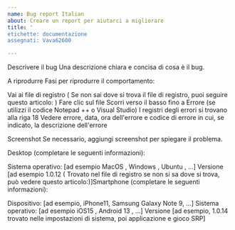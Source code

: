 ```yaml
---
name: Bug report Italian
about: Creare un report per aiutarci a migliorare
title: '
etichette: documentazione
assegnati: Vava62600

---
```


Descrivere il bug
Una descrizione chiara e concisa di cosa è il bug.

A riprodurre
Fasi per riprodurre il comportamento:

Vai ai file di registro ( Se non sai dove si trova il file di registro, puoi seguire questo articolo: )
Fare clic sul file
Scorri verso il basso fino a Errore (se utilizzi il codice Notepad ++ o Visual Studio) I registri degli errori si trovano alla riga 18
Vedere errore, data, ora dell'errore e codice di errore in cui, se indicato, la descrizione dell'errore

Screenshot
Se necessario, aggiungi screenshot per spiegare il problema.

Desktop (completare le seguenti informazioni):

Sistema operativo: [ad esempio MacOS , Windows , Ubuntu , ...]
Versione [ad esempio 1.0.12 ( Trovato nel file di registro se non si sa dove si trova, può vedere questo articolo:)]Smartphone (completare le seguenti informazioni):

Dispositivo: [ad esempio, iPhone11, Samsung Galaxy Note 9, ...]
Sistema operativo: [ad esempio iOS15 , Android 13 , ...]
Versione [ad esempio, 1.0.14 trovato nelle impostazioni di sistema, poi applicazione e gioco SRP]

